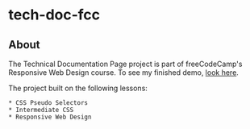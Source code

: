 # tech-doc-fcc

## About
The Technical Documentation Page project is part of freeCodeCamp's Responsive Web Design course. To see my finished demo, [look here](https://m-ruch.github.io/tech-doc-fcc/).

The project built on the following lessons:

    * CSS Pseudo Selectors
    * Intermediate CSS
    * Responsive Web Design 
